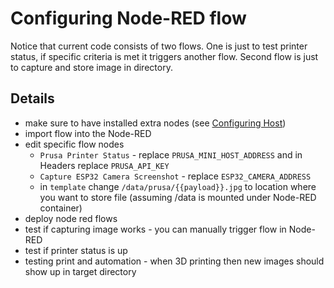 # Configuring Node-RED flow

Notice that current code consists of two flows.
One is just to test printer status, if specific criteria is met it triggers
another flow.
Second flow is just to capture and store image in directory.

## Details

- make sure to have installed extra nodes
  (see [Configuring Host](Configuring.host.md))
- import flow into the Node-RED
- edit specific flow nodes
  - `Prusa Printer Status` - replace `PRUSA_MINI_HOST_ADDRESS` and in Headers
    replace `PRUSA_API_KEY`
  - `Capture ESP32 Camera Screenshot` - replace `ESP32_CAMERA_ADDRESS`
  - in `template` change `/data/prusa/{{payload}}.jpg` to location where you
   want to store file (assuming /data is mounted under Node-RED container)
- deploy node red flows
- test if capturing image works - you can manually trigger flow in Node-RED
- test if printer status is up
- testing print and automation - when 3D printing then new images should show
  up in target directory
